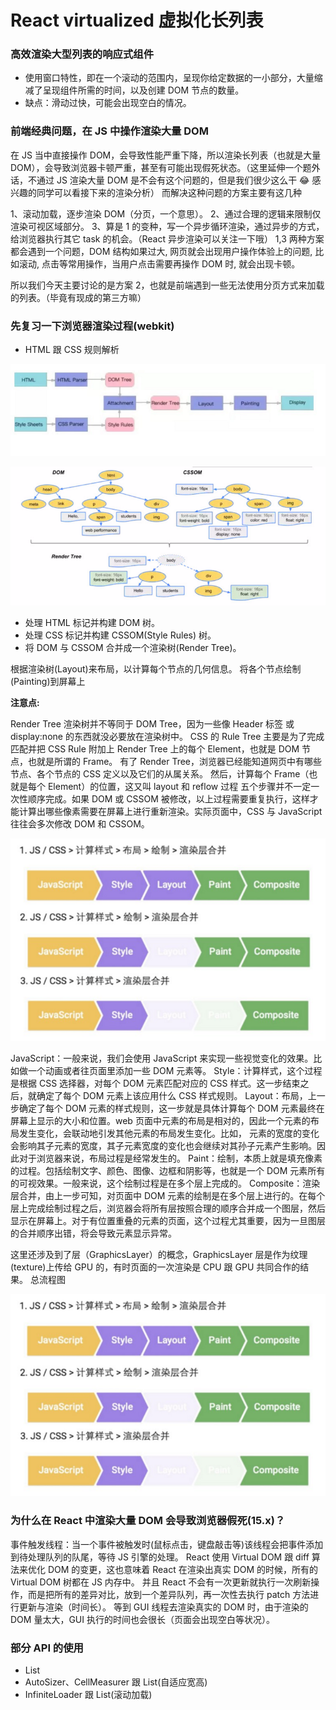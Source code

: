 # React virtualized 虚拟化长列表

### 高效渲染大型列表的响应式组件

- 使用窗口特性，即在一个滚动的范围内，呈现你给定数据的一小部分，大量缩减了呈现组件所需的时间，以及创建 DOM 节点的数量。
- 缺点：滑动过快，可能会出现空白的情况。

### 前端经典问题，在 JS 中操作渲染大量 DOM

在 JS 当中直接操作 DOM，会导致性能严重下降，所以渲染长列表（也就是大量 DOM），会导致浏览器卡顿严重，甚至有可能出现假死状态。（这里延伸一个题外话，不通过 JS 渲染大量 DOM 是不会有这个问题的，但是我们很少这么干 😂 感兴趣的同学可以看接下来的渲染分析）
而解决这种问题的方案主要有这几种

1、滚动加载，逐步渲染 DOM（分页，一个意思）。
2、通过合理的逻辑来限制仅渲染可视区域部分。
3、算是 1 的变种，写一个异步循环渲染，通过异步的方式，给浏览器执行其它 task 的机会。（React 异步渲染可以关注一下哦）
1,3 两种方案都会遇到一个问题，DOM 结构如果过大, 网页就会出现用户操作体验上的问题, 比如滚动, 点击等常用操作，当用户点击需要再操作 DOM 时, 就会出现卡顿。

所以我们今天主要讨论的是方案 2，也就是前端遇到一些无法使用分页方式来加载的列表。（毕竟有现成的第三方嘛）

### 先复习一下浏览器渲染过程(webkit)

- HTML 跟 CSS 规则解析

![react-virtualized](../images/react/react-virtualized/react-virtualized-1.png)

![react-virtualized](../images/react/react-virtualized/react-virtualized-2.png)

- 处理 HTML 标记并构建 DOM 树。
- 处理 CSS 标记并构建 CSSOM(Style Rules) 树。
- 将 DOM 与 CSSOM 合并成一个渲染树(Render Tree)。

根据渲染树(Layout)来布局，以计算每个节点的几何信息。
将各个节点绘制(Painting)到屏幕上

**注意点:**

Render Tree 渲染树并不等同于 DOM Tree，因为一些像 Header 标签 或 display:none 的东西就没必要放在渲染树中。
CSS 的 Rule Tree 主要是为了完成匹配并把 CSS Rule 附加上 Render Tree 上的每个 Element，也就是 DOM 节点，也就是所谓的 Frame。
有了 Render Tree，浏览器已经能知道网页中有哪些节点、各个节点的 CSS 定义以及它们的从属关系。
然后，计算每个 Frame（也就是每个 Element）的位置，这又叫 layout 和 reflow 过程
五个步骤并不一定一次性顺序完成。如果 DOM 或 CSSOM 被修改，以上过程需要重复执行，这样才能计算出哪些像素需要在屏幕上进行重新渲染。实际页面中，CSS 与 JavaScript 往往会多次修改 DOM 和 CSSOM。

![react-virtualized](../images/react/react-virtualized/react-virtualized-3.png)

JavaScript：一般来说，我们会使用 JavaScript 来实现一些视觉变化的效果。比如做一个动画或者往页面里添加一些 DOM 元素等。
Style：计算样式，这个过程是根据 CSS 选择器，对每个 DOM 元素匹配对应的 CSS 样式。这一步结束之后，就确定了每个 DOM 元素上该应用什么 CSS 样式规则。
Layout：布局，上一步确定了每个 DOM 元素的样式规则，这一步就是具体计算每个 DOM 元素最终在屏幕上显示的大小和位置。web 页面中元素的布局是相对的，因此一个元素的布局发生变化，会联动地引发其他元素的布局发生变化。比如， 元素的宽度的变化会影响其子元素的宽度，其子元素宽度的变化也会继续对其孙子元素产生影响。因此对于浏览器来说，布局过程是经常发生的。
Paint：绘制，本质上就是填充像素的过程。包括绘制文字、颜色、图像、边框和阴影等，也就是一个 DOM 元素所有的可视效果。一般来说，这个绘制过程是在多个层上完成的。
Composite：渲染层合并，由上一步可知，对页面中 DOM 元素的绘制是在多个层上进行的。在每个层上完成绘制过程之后，浏览器会将所有层按照合理的顺序合并成一个图层，然后显示在屏幕上。对于有位置重叠的元素的页面，这个过程尤其重要，因为一旦图层的合并顺序出错，将会导致元素显示异常。

这里还涉及到了层（GraphicsLayer）的概念，GraphicsLayer 层是作为纹理(texture)上传给 GPU 的，有时页面的一次渲染是 CPU 跟 GPU 共同合作的结果。
总流程图

![react-virtualized](../images/react/react-virtualized/react-virtualized-3.png)

### 为什么在 React 中渲染大量 DOM 会导致浏览器假死(15.x)？

事件触发线程：当一个事件被触发时(鼠标点击，键盘敲击等)该线程会把事件添加到待处理队列的队尾，等待 JS 引擎的处理。
React 使用 Virtual DOM 跟 diff 算法来优化 DOM 的变更，这也意味着 React 在渲染出真实 DOM 的时候，所有的 Virtual DOM 树都在 JS 内存中。
并且 React 不会有一次更新就执行一次刷新操作，而是把所有的差异对比，放到一个差异队列，再一次性去执行 patch 方法进行更新与渲染（时间长）。
等到 GUI 线程去渲染真实的 DOM 时，由于渲染的 DOM 量太大，GUI 执行的时间也会很长（页面会出现空白等状况）。

### 部分 API 的使用

- List
- AutoSizer、CellMeasurer 跟 List(自适应宽高)
- InfiniteLoader 跟 List(滚动加载)
